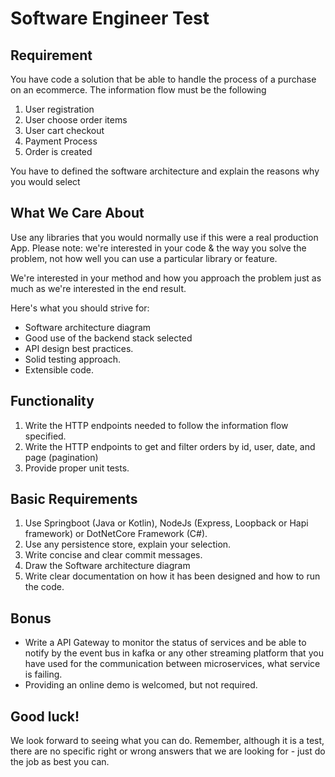 # Software Engineer Test

## Requirement

You have code a solution that be able to handle the process of a purchase on an ecommerce. The information flow must be the following

1. User registration
2. User choose order items
3. User cart checkout
4. Payment Process
5. Order is created

You have to defined the software architecture and explain the reasons why you would select

## What We Care About

Use any libraries that you would normally use if this were a real production App. Please note: we're interested in your code & the way you solve the problem, not how well you can use a particular library or feature.

We're interested in your method and how you approach the problem just as much as we're interested in the end result.

Here's what you should strive for:

- Software architecture diagram
- Good use of the backend stack selected
- API design best practices.
- Solid testing approach.
- Extensible code.


## Functionality
1. Write the HTTP endpoints needed to follow the information flow specified.
2. Write the HTTP endpoints to get and filter orders by id, user, date, and page (pagination)
3. Provide proper unit tests.

## Basic Requirements

1. Use Springboot (Java or Kotlin), NodeJs (Express, Loopback or Hapi framework) or DotNetCore Framework (C#).
2. Use any persistence store, explain your selection.
3. Write concise and clear commit messages.
4. Draw the Software architecture diagram
5. Write clear documentation on how it has been designed and how to run the code.

## Bonus

- Write a API Gateway to monitor the status of services and be able to notify by the event bus in kafka or any other streaming platform that you have used for the communication between microservices, what service is failing.
- Providing an online demo is welcomed, but not required.

## Good luck!

We look forward to seeing what you can do. Remember, although it is a test, there are no specific right or wrong answers that we are looking for - just do the job as best you can.


